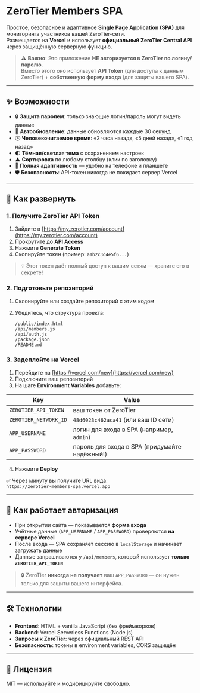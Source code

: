 # ZeroTier Members SPA

Простое, безопасное и адаптивное **Single Page Application (SPA)** для мониторинга участников вашей ZeroTier-сети.  
Размещается на **Vercel** и использует **официальный ZeroTier Central API** через защищённую серверную функцию.

> ⚠️ **Важно**: Это приложение **НЕ авторизуется в ZeroTier по логину/паролю**.  
> Вместо этого оно использует **API Token** (для доступа к данным ZeroTier) + **собственную форму входа** (для защиты вашего SPA).

---

## ✨ Возможности

- 🔒 **Защита паролем**: только знающие логин/пароль могут видеть данные
- 🔄 **Автообновление**: данные обновляются каждые 30 секунд
- 🕒 **Человекочитаемое время**: «2 часа назад», «5 дней назад», «1 год назад»
- 🌓 **Тёмная/светлая тема** с сохранением настроек
- ▲ **Сортировка** по любому столбцу (клик по заголовку)
- 📱 **Полная адаптивность** — удобно на телефоне и планшете
- 🛡 **Безопасность**: API-токен никогда не покидает сервер Vercel

---

## 🚀 Как развернуть

### 1. Получите ZeroTier API Token

1. Зайдите в [https://my.zerotier.com/account](https://my.zerotier.com/account)
2. Прокрутите до **API Access**
3. Нажмите **Generate Token**
4. Скопируйте токен (пример: `a1b2c3d4e5f6...`)

> 💡 Этот токен даёт полный доступ к вашим сетям — храните его в секрете!

### 2. Подготовьте репозиторий

1. Склонируйте или создайте репозиторий с этим кодом
2. Убедитесь, что структура проекта:

   ```
   /public/index.html
   /api/members.js
   /api/auth.js
   /package.json
   /README.md
   ```


### 3. Задеплойте на Vercel

1. Перейдите на [https://vercel.com/new](https://vercel.com/new)
2. Подключите ваш репозиторий
3. На шаге **Environment Variables** добавьте:

| Key | Value |
|-----|-------|
| `ZEROTIER_API_TOKEN` | ваш токен от ZeroTier |
| `ZEROTIER_NETWORK_ID` | `48d6023c462aca41` (или ваш ID сети) |
| `APP_USERNAME` | логин для входа в SPA (например, `admin`) |
| `APP_PASSWORD` | пароль для входа в SPA (придумайте надёжный!) |

4. Нажмите **Deploy**

✅ Через минуту вы получите URL вида:  
`https://zerotier-members-spa.vercel.app`

---

## 🔐 Как работает авторизация

- При открытии сайта — показывается **форма входа**
- Учётные данные (`APP_USERNAME` / `APP_PASSWORD`) проверяются **на сервере Vercel**
- После входа — SPA сохраняет сессию в `localStorage` и начинает загружать данные
- Данные запрашиваются у `/api/members`, который использует **только `ZEROTIER_API_TOKEN`**

> 🔒 ZeroTier **никогда не получает** ваш `APP_PASSWORD` — он нужен только для защиты вашего интерфейса.

---

## 🛠 Технологии

- **Frontend**: HTML + vanilla JavaScript (без фреймворков)
- **Backend**: Vercel Serverless Functions (Node.js)
- **Запросы к ZeroTier**: через официальный REST API
- **Безопасность**: токены в environment variables, CORS защищён

---

## 📝 Лицензия

MIT — используйте и модифицируйте свободно.
